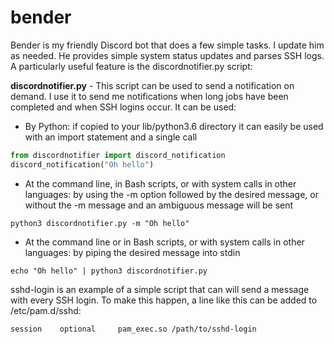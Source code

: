 # bender
Bender is my friendly Discord bot that does a few simple tasks. I update him as needed. He provides simple system status updates and parses SSH logs. A particularly useful feature is the discordnotifier.py script:

**discordnotifier.py** - This script can be used to send a notification on demand. I use it to send me notifications when long jobs have been completed and when SSH logins occur. It can be used:
* By Python: if copied to your lib/python3.6 directory it can easily be used with an import statement and a single call
```python
from discordnotifier import discord_notification
discord_notification("Oh hello")
```
* At the command line, in Bash scripts, or with system calls in other languages: by using the -m option followed by the desired message, or without the -m message and an ambiguous message will be sent
```
python3 discordnotifier.py -m "Oh hello"
```
* At the command line or in Bash scripts, or with system calls in other languages: by piping the desired message into stdin
```
echo "Oh hello" | python3 discordnotifier.py
```
sshd-login is an example of a simple script that can will send a message with every SSH login. To make this happen, a line like this can be added to /etc/pam.d/sshd:
```
session    optional     pam_exec.so /path/to/sshd-login
```
